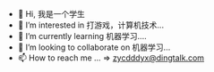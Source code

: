 - 👋 Hi, 我是一个学生
- 👀 I’m interested in 打游戏，计算机技术...
- 🌱 I’m currently learning 机器学习....
- 💞️ I’m looking to collaborate on 机器学习...
- 📫 How to reach me ... => zycdddyx@dingtalk.com

<!---
caiciazi/caiciazi is a ✨ special ✨ repository because its `README.md` (this file) appears on your GitHub profile.
You can click the Preview link to take a look at your changes.
--->
